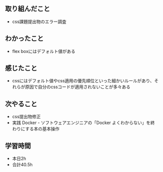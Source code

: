 ## 取り組んだこと
-  css課題提出物のエラー調査
## わかったこと
-  flex boxにはデフォルト値がある

## 感じたこと
-  cssにはデフォルト値やcss適用の優先順位といった細かいルールがあり、それらが原因で自分のcssコードが適用されないことが多々ある

## 次やること
- css提出物修正
- 実践 Docker - ソフトウェアエンジニアの「Docker よくわからない」を終わりにする本の基本操作

## 学習時間
-  本日2h
-  合計40.5h
